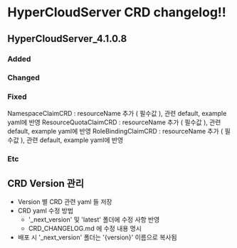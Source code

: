 # HyperCloudServer CRD changelog!!

<!-------------------- v4.1.0.8 start -------------------->

## HyperCloudServer_4.1.0.8

### Added

### Changed

### Fixed
NamespaceClaimCRD : resourceName 추가 ( 필수값 ), 관련 default, example yaml에 반영
ResourceQuotaClaimCRD : resourceName 추가 ( 필수값 ), 관련 default, example yaml에 반영
RoleBindingClaimCRD : resourceName 추가 ( 필수값 ), 관련 default, example yaml에 반영

### Etc

<!--------------------- v4.1.0.8 end --------------------->

<!------------------------ README ------------------------>

## CRD Version 관리
- Version 별 CRD 관련 yaml 들 저장
- CRD yaml 수정 방법
	- '_next_version' 및 'latest' 폴더에 수정 사항 반영
	- CRD_CHANGELOG.md 에 수정 내용 명시
- 배포 시 '_next_version' 폴더는 '{version}' 이름으로 복사됨

<!------------------------ README ------------------------>
